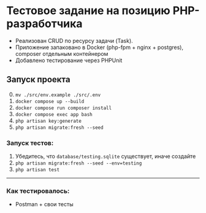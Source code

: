 # Тестовое задание на позицию PHP-разработчика

- Реализован CRUD по ресурсу задачи (Task).
- Приложение запаковано в Docker (php-fpm + nginx + postgres), composer отдельным контейнером
- Добавлено тестирование через PHPUnit

## Запуск проекта

0. `mv ./src/env.example ./src/.env`
1. `docker compose up --build`
2. `docker compose run composer install`
3. `docker compose exec app bash`
4. `php artisan key:generate`
5. `php artisan migrate:fresh --seed`

### Запуск тестов:

1. Убедитесь, что `database/testing.sqlite` существует, иначе создайте
2. `php artisan migrate:fresh --seed --env=testing`
3. `php artisan test`

---

### Как тестировалось:

- Postman + свои тесты
